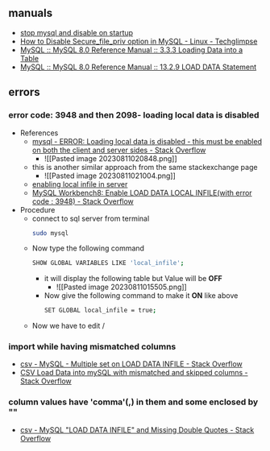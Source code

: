 ## manuals
- [stop mysql and disable on startup](https://askubuntu.com/questions/1166894/how-to-disable-mysql-server-from-constantly-running-in-the-background)
- [How to Disable Secure\_file\_priv option in MySQL - Linux - Techglimpse](https://techglimpse.com/secure_file_priv-mysql-option/)
- [MySQL :: MySQL 8.0 Reference Manual :: 3.3.3 Loading Data into a Table](https://dev.mysql.com/doc/refman/8.0/en/loading-tables.html)
- [MySQL :: MySQL 8.0 Reference Manual :: 13.2.9 LOAD DATA Statement](https://dev.mysql.com/doc/refman/8.0/en/load-data.html)
## errors
### error code: 3948  and then 2098- loading local data is disabled
- References
	- [mysql - ERROR: Loading local data is disabled - this must be enabled on both the client and server sides - Stack Overflow](https://stackoverflow.com/questions/59993844/error-loading-local-data-is-disabled-this-must-be-enabled-on-both-the-client)
		- ![[Pasted image 20230811020848.png]]
	- this is another similar approach from the same stackexchange page
		- ![[Pasted image 20230811021004.png]]
	- [enabling local infile in server](https://stackoverflow.com/questions/66848547/mysql-error-code-3948-loading-local-data-is-disabled-this-must-be-enabled-on-b)
	- [MySQL Workbench8: Enable LOAD DATA LOCAL INFILE(with error code : 3948) - Stack Overflow](https://stackoverflow.com/questions/61749842/mysql-workbench8-enable-load-data-local-infilewith-error-code-3948)
- Procedure
	- connect to sql server from terminal
		 ```sh
		sudo mysql
	     ```
	 - Now type the following command
		```sh
		SHOW GLOBAL VARIABLES LIKE 'local_infile';
		```
		- it will display the following table but Value will be **OFF**
			- ![[Pasted image 20230811015505.png]]
		- Now give the following command to make it **ON** like above
			```sh
			SET GLOBAL local_infile = true;
			```
	- Now we have to edit /

### import while having mismatched columns
- [csv - MySQL - Multiple set on LOAD DATA INFILE - Stack Overflow](https://stackoverflow.com/questions/12530971/mysql-multiple-set-on-load-data-infile)
- [CSV Load Data into mySQL with mismatched and skipped columns - Stack Overflow](https://stackoverflow.com/questions/53464816/csv-load-data-into-mysql-with-mismatched-and-skipped-columns)

### column values have 'comma'(,) in them and some enclosed by ""
- [csv - MySQL "LOAD DATA INFILE" and Missing Double Quotes - Stack Overflow](https://stackoverflow.com/questions/5904909/mysql-load-data-infile-and-missing-double-quotes)